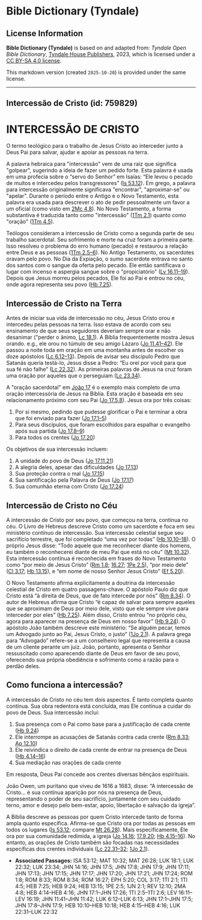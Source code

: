 # Bible Dictionary (Tyndale)

## License Information

**Bible Dictionary (Tyndale)** is based on and adapted from: _Tyndale Open Bible Dictionary_, [Tyndale House Publishers](https://tyndaleopenresources.com/), 2023, which is licensed under a [CC BY-SA 4.0 license](https://creativecommons.org/licenses/by-sa/4.0/legalcode.en).

This markdown version (created `2025-10-20`) is provided under the same license.



--------------------------------

## Intercessão de Cristo (id: 759829)

INTERCESSÃO DE CRISTO
=====================

O termo teológico para o trabalho de Jesus Cristo ao interceder junto a Deus Pai para salvar, ajudar e apoiar as pessoas na terra.

A palavra hebraica para "intercessão" vem de uma raiz que significa "golpear", sugerindo a ideia de fazer um pedido forte. Esta palavra é usada em uma profecia sobre o “servo do Senhor” em Isaías: “Ele levou o pecado de muitos e intercedeu pelos transgressores” ([Is 53\.12](https://ref.ly/Isa53:12)). Em grego, a palavra para intercessão originalmente significava "encontrar", "aproximar\-se" ou "apelar". Durante o período entre o Antigo e o Novo Testamento, esta palavra era usada para descrever o ato de pedir pessoalmente um favor a um oficial (como visto em [2Mc 4\.8](https://ref.ly/2Macc4:8)). No Novo Testamento, a forma substantiva é traduzida tanto como "intercessão" ([1Tm 2\.1](https://ref.ly/1Tim2:1)) quanto como "oração" ([1Tm 4\.5](https://ref.ly/1Tim4:5)).

Teólogos consideram a intercessão de Cristo como a segunda parte de seu trabalho sacerdotal. Seu sofrimento e morte na cruz foram a primeira parte. Isso resolveu o problema do erro humano (pecado) e restaurou a relação entre Deus e as pessoas ([1Tm 2\.5–6](https://ref.ly/1Tim2:5-1Tim2:6)). No Antigo Testamento, os sacerdotes oravam pelo povo. No Dia da Expiação, o sumo sacerdote entrava no santo dos santos com o sangue da oferta pelo pecado. Ele então santificava o lugar com incenso e aspergia sangue sobre o "propiciatório" ([Lv 16\.11–19](https://ref.ly/Lev16:11-Lev16:19)). Depois que Jesus morreu pelos pecados, Ele foi ao Pai e entrou no céu, onde agora representa seu povo ([Hb 7\.25](https://ref.ly/Heb7:25)).

Intercessão de Cristo na Terra
------------------------------

Antes de iniciar sua vida de intercessão no céu, Jesus Cristo orou e intercedeu pelas pessoas na terra. Isso estava de acordo com seu ensinamento de que seus seguidores deveriam sempre orar e não desanimar ("perder o ânimo, [Lc 18\.1](https://ref.ly/Luke18:1)). A Bíblia frequentemente mostra Jesus orando. e.g., ele orou no túmulo de seu amigo Lázaro ([Jo 11\.41–42](https://ref.ly/John11:41-John11:42)). Ele passou a noite toda em oração em uma montanha antes de escolher os doze apóstolos ([Lc 6\.12–13](https://ref.ly/Luke6:12-Luke6:13)). Depois de avisar seu discípulo Pedro que Satanás queria testá\-lo, Jesus disse a Pedro: “Eu orei por você para que sua fé não falhe” ([Lc 22\.32](https://ref.ly/Luke22:32)). As primeiras palavras de Jesus na cruz foram uma oração por aqueles que o perseguiam ([Lc 23\.34](https://ref.ly/Luke23:34)).

A "oração sacerdotal" em [João 17](https://ref.ly/John17:1-John17:26) é o exemplo mais completo de uma oração intercessória de Jesus na Bíblia. Esta oração é baseada em seu relacionamento próximo com seu Pai ([Jo 17\.5,8](https://ref.ly/John17:5)). Jesus ora por três coisas:

1. Por si mesmo, pedindo que pudesse glorificar o Pai e terminar a obra que foi enviado para fazer ([Jo 17\.1–5](https://ref.ly/John17:1-John17:5))
2. Para seus discípulos, que foram escolhidos para espalhar o evangelho após sua partida ([Jo 17\.8–9](https://ref.ly/John17:8-John17:9))
3. Para todos os crentes ([Jo 17\.20](https://ref.ly/John17:20))

Os objetivos de sua intercessão incluem:

1. A unidade do povo de Deus ([Jo 17\.11,21](https://ref.ly/John17:11))
2. A alegria deles, apesar das dificuldades ([Jo 17\.13](https://ref.ly/John17:13))
3. Sua proteção contra o mal ([Jo 17\.15](https://ref.ly/John17:15))
4. Sua santificação pela Palavra de Deus ([Jo 17\.17](https://ref.ly/John17:17))
5. Sua comunhão eterna com Cristo ([Jo 17\.24](https://ref.ly/John17:24))

Intercessão de Cristo no Céu
----------------------------

A intercessão de Cristo por seu povo, que começou na terra, continua no céu. O Livro de Hebreus descreve Cristo como um sacerdote e foca em seu ministério contínuo de intercessão. Sua intercessão celestial segue seu sacrifício terrestre, que foi completado “uma vez por todas” ([Hb 10\.10–18](https://ref.ly/Heb10:10-Heb10:18)). O próprio Jesus disse: “Todo aquele que me reconhecer diante dos homens, eu também o reconhecerei diante de meu Pai que está no céu” ([Mt 10\.32](https://ref.ly/Matt10:32)). Esta intercessão contínua é reconhecida em frases do Novo Testamento como “por meio de Jesus Cristo” ([Rm 1\.8](https://ref.ly/Rom1:8); [16\.27](https://ref.ly/Rom16:27); [1Pe 2\.5](https://ref.ly/1Pet2:5)), “por meio dele” ([Cl 3\.17](https://ref.ly/Col3:17); [Hb 13\.15](https://ref.ly/Heb13:15)), e “em nome de nosso Senhor Jesus Cristo” ([Ef 5\.20](https://ref.ly/Eph5:20)).

O Novo Testamento afirma explicitamente a doutrina da intercessão celestial de Cristo em quatro passagens\-chave. O apóstolo Paulo diz que Cristo está “à direita de Deus, que de fato intercede por nós” ([Rm 8\.34](https://ref.ly/Rom8:34)). O autor de Hebreus afirma que Cristo “é capaz de salvar para sempre aqueles que se aproximam de Deus por meio dele, visto que ele sempre vive para interceder por eles” ([Hb 7\.25](https://ref.ly/Heb7:25)). Além disso, Cristo entrou “no próprio céu, agora para aparecer na presença de Deus em nosso favor” ([Hb 9\.24](https://ref.ly/Heb9:24)). O apóstolo João também descreve este ministério: “Se alguém pecar, temos um Advogado junto ao Pai, Jesus Cristo, o justo” ([1Jo 2\.1](https://ref.ly/1John2:1)). A palavra grega para “Advogado” refere\-se a um conselheiro legal que representa a causa de um cliente perante um juiz. João, portanto, apresenta o Senhor ressuscitado como aparecendo diante de Deus em favor de seu povo, oferecendo sua própria obediência e sofrimento como a razão para o perdão deles.

Como funciona a intercessão?
----------------------------

A intercessão de Cristo no céu tem dois aspectos. É tanto completa quanto contínua. Sua obra redentora está concluída, mas Ele continua a cuidar do povo de Deus. Sua intercessão inclui:

1. Sua presença com o Pai como base para a justificação de cada crente ([Hb 9\.24](https://ref.ly/Heb9:24))
2. Ele interrompe as acusações de Satanás contra cada crente ([Rm 8\.33](https://ref.ly/Rom8:33); [Ap 12\.10](https://ref.ly/Rev12:10))
3. Ele reivindica o direito de cada crente de entrar na presença de Deus ([Hb 4\.14–16](https://ref.ly/Heb4:14-Heb4:16))
4. Sua mediação nas orações de cada crente

Em resposta, Deus Pai concede aos crentes diversas bênçãos espirituais.

João Owen, um puritano que viveu de 1616 a 1683, disse: “A intercessão de Cristo... é sua contínua aparição por nós na presença de Deus, representando o poder de seu sacrifício, juntamente com seu cuidado terno, amor e desejo pelo bem\-estar, apoio, libertação e salvação da igreja”.

A Bíblia descreve as pessoas por quem Cristo intercede tanto de forma ampla quanto específica. Afirma\-se que Cristo ora por todas as pessoas em todos os lugares ([Is 53\.12](https://ref.ly/Isa53:12); compare [Mt 26\.28](https://ref.ly/Matt26:28)). Mais especificamente, Ele ora por sua comunidade redimida, a igreja ([Jo 14\.16](https://ref.ly/John14:16); [17\.9,20](https://ref.ly/John17:9); [Hb 4\.15–16](https://ref.ly/Heb4:15-Heb4:16)). No entanto, as orações de Cristo também são focadas nas necessidades específicas dos crentes individuais ([Lc 22\.31–32](https://ref.ly/Luke22:31-Luke22:32); [1Jo 2\.1](https://ref.ly/1John2:1)).

* **Associated Passages:** ISA 53:12; MAT 10:32; MAT 26:28; LUK 18:1; LUK 22:32; LUK 23:34; JHN 14:16; JHN 17:5; JHN 17:8; JHN 17:9; JHN 17:11; JHN 17:13; JHN 17:15; JHN 17:17; JHN 17:20; JHN 17:21; JHN 17:24; ROM 1:8; ROM 8:33; ROM 8:34; ROM 16:27; EPH 5:20; COL 3:17; 1TI 2:1; 1TI 4:5; HEB 7:25; HEB 9:24; HEB 13:15; 1PE 2:5; 1JN 2:1; REV 12:10; 2MA 4:8; HEB 4:14–HEB 4:16; JHN 17:1–JHN 17:26; 1TI 2:5–1TI 2:6; LEV 16:11–LEV 16:19; JHN 11:41–JHN 11:42; LUK 6:12–LUK 6:13; JHN 17:1–JHN 17:5; JHN 17:8–JHN 17:9; HEB 10:10–HEB 10:18; HEB 4:15–HEB 4:16; LUK 22:31–LUK 22:32

